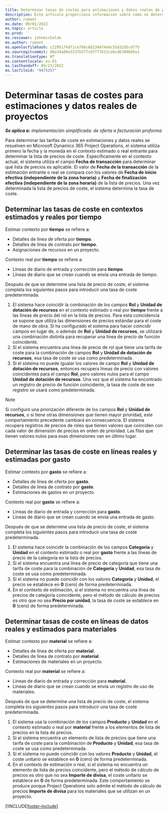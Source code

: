 ```yaml
---
title: Determinar tasas de costes para estimaciones y datos reales de proyectos
description: Este artículo proporciona información sobre cómo se determinan los precios de tasas de costes en las estimaciones y los datos reales del proyecto.
author: rumant
ms.date: 09/01/2022
ms.topic: article
ms.prod: ''
ms.reviewer: johnmichalak
ms.author: rumant
ms.openlocfilehash: c2295174df1ce766c6d1304f4e9c55d32d5c4775
ms.sourcegitcommit: 60a34a00e2237b377c6f777612cebcd6380b05e1
ms.translationtype: HT
ms.contentlocale: es-ES
ms.lasthandoff: 09/13/2022
ms.locfileid: "9475257"
---
```

# <a name="determine-cost-rates-for-project-estimates-and-actuals"></a>Determinar tasas de costes para estimaciones y datos reales de proyectos

_**Se aplica a:** implementación simplificada: de oferta a facturación proforma_

Para determinar las tarifas de coste en estimaciones y datos reales se resuelven en Microsoft Dynamics 365 Project Operations, el sistema utiliza primero la fecha y la moneda en el contexto estimado o real entrante para determinar la lista de precios de coste. Específicamente en el contexto actual, el sistema utiliza el campo **Fecha de transacción** para determinar qué lista de precios es aplicable. El valor de **Fecha de la transacción** de la estimación entrante o real se compara con los valores de **Fecha de inicio efectiva (independiente de la zona horaria)** y **Fecha de finalización efectiva (independiente de la zona horaria)** de la lista de precios. Una vez determinada la lista de precios de coste, el sistema determina la tasa de coste. 

## <a name="determining-cost-rates-in-estimate-and-actual-contexts-for-time"></a>Determinar las tasas de coste en contextos estimados y reales por tiempo

Estimar contexto por **tiempo** se refiere a:

- Detalles de línea de oferta por **tiempo**.
- Detalles de línea de contrato por **tiempo**.
- Asignaciones de recursos en un proyecto.

Contexto real por **tiempo** se refiere a:

- Líneas de diario de entrada y corrección para **tiempo**.
- Líneas de diario que se crean cuando se envía una entrada de tiempo.

Después de que se determine una lista de precio de coste, el sistema completa los siguientes pasos para introducir una tasa de coste predeterminada.

1. El sistema hace coincidir la combinación de los campos **Rol** y **Unidad de dotación de recursos** en el contexto estimado o real por **tiempo** frente a las líneas de precio del rol en la lista de precios. Para esta coincidencia se supone que utiliza las dimensiones de precios estándar para el coste de mano de obra. Si ha configurado el sistema para hacer coincidir campos en lugar de, o además de **Rol** y **Unidad de recursos**, se utilizará una combinación distinta para recuperar una línea de precio de función coincidente.
1. Si el sistema encuentra una línea de precio de rol que tiene una tarifa de coste para la combinación de campos **Rol** y **Unidad de dotación de recursos**, esa tasa de coste se usa como predeterminada.
1. Si el sistema no puede igualar los valores de campo **Rol** y **Unidad de dotación de recursos**, entonces recupera líneas de precio con valores coincidentes para el campo **Rol**, pero valores nulos para el campo **Unidad de dotación de recursos**. Una vez que el sistema ha encontrado un registro de precio de función coincidente, la tasa de coste de ese registro se usará como predeterminada.

> [!NOTE]
> Si configuró una priorización diferente de los campos **Rol** y **Unidad de recursos**, o si tiene otras dimensiones que tienen mayor prioridad, este comportamiento precedente cambiará en consecuencia. El sistema recupera registros de precios de roles que tienen valores que coinciden con cada valor de dimensión de precios en orden de prioridad. Las filas que tienen valores nulos para esas dimensiones van en último lugar.

## <a name="determining-cost-rates-on-actual-and-estimate-lines-for-expense"></a>Determinar las tasas de coste en líneas reales y estimadas por gasto

Estimar contexto por **gasto** se refiere a:

- Detalles de línea de oferta por **gasto**.
- Detalles de línea de contrato por **gasto**.
- Estimaciones de gastos en un proyecto.

Contexto real por **gasto** se refiere a:

- Líneas de diario de entrada y corrección para **gasto**.
- Líneas de diario que se crean cuando se envía una entrada de gasto.

Después de que se determine una lista de precio de coste, el sistema completa los siguientes pasos para introducir una tasa de coste predeterminada.

1. El sistema hace coincidir la combinación de los campos **Categoría** y **Unidad** en el contexto estimado o real por **gasto** frente a las líneas de precio de la categoría en la lista de precios.
1. Si el sistema encuentra una línea de precio de categoría que tiene una tarifa de coste para la combinación de **Categoría** y **Unidad**, esa tasa de coste se usa como predeterminada.
1. Si el sistema no puede coincidir con los valores **Categoría** y **Unidad**, el precio se establece en **0** (cero) de forma predeterminada.
1. En el contexto de estimación, si el sistema no encuentra una línea de precios de categoría coincidente, pero el método de cálculo de precios es otro que no sea **Precio por unidad**, la tasa de coste se establece en **0** (cero) de forma predeterminada.

## <a name="determining-cost-rates-on-actual-and-estimate-lines-for-material"></a>Determinar tasas de coste en líneas de datos reales y estimados para materiales

Estimar contexto por **material** se refiere a:

- Detalles de línea de oferta por **material**.
- Detalles de línea de contrato por **material**.
- Estimaciones de materiales en un proyecto.

Contexto real por **material** se refiere a:

- Líneas de diario de entrada y corrección para **material**.
- Líneas de diario que se crean cuando se envía un registro de uso de materiales.

Después de que se determine una lista de precio de coste, el sistema completa los siguientes pasos para introducir una tasa de coste predeterminada.

1. El sistema usa la combinación de los campos **Producto** y **Unidad** en el contexto estimado o real por **material** frente a los elementos de lista de precios en la lista de precios.
1. Si el sistema encuentra un elemento de lista de precios que tiene una tarifa de coste para la combinación de **Producto** y **Unidad**, esa tasa de coste se usa como predeterminada.
1. Si el sistema no puede coincidir con los valores **Producto** y **Unidad**, el coste unitario se establece en **0** (cero) de forma predeterminada.
1. En el contexto de estimación o real, si el sistema no encuentra un elemento de lista de precios coincidente, pero el método de cálculo de precios es otro que no sea **Importe de divisa**, el coste unitario se establece en **0** de forma predeterminada. Este comportamiento se produce porque Project Operations solo admite el método de cálculo de precios **Importe de divisa** para los materiales que se utilizan en un proyecto.

[!INCLUDE[footer-include](../../includes/footer-banner.md)]
